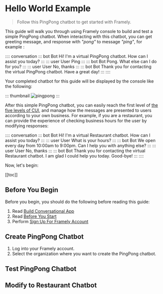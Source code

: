 # Hello World Example
> Follow this PingPong chatbot to get started with Framely.

This guide will walk you through using Framely console to build and test a simple PingPong chatbot. When interacting with this chatbot, you can get greeting message, and response with *"pong"* to message *"ping"*, for example :

:::: conversation
::: bot Bot
Hi! I'm a virtual PingPong chatbot. How can I assist you today?
:::
::: user User
Ping
:::
::: bot Bot
Pong. What else can I do for you? 
:::
::: user User
No, thanks
:::
::: bot Bot
Thank you for contacting the virtual PingPong chatbot. Have a great day! 
:::
::::

Your completed chatbot for this guide will be displayed by the console like the following:

::: thumbnail
![pingpong](/images/guide/pingpong/pingpong.png)
:::

After this simple PingPong chatbot, you can easily reach the first level of [the five levels of CUI](docs/guide/5levels-cui.md), and manage how the messages are presented to users according to your own business. For example, if you are a restaurant, you can provide the experience of checking business hours for the user by modifying responses:

:::: conversation
::: bot Bot
Hi! I'm a virtual Restaurant chatbot. How can I assist you today?
:::
::: user User
What is your hours?
:::
::: bot Bot
We open every day from 10:00am to 9:00pm. Can I help you with anything else? 
:::
::: user User
No, thanks
:::
::: bot Bot
Thank you for contacting the virtual Restaurant chatbot. I am glad I could help you today. Good-bye!
:::
::::

Now, let's begin:

[[toc]]

## Before You Begin

Before you begin, you should do the following before reading this guide:

1. Read [Build Conversational App](docs/guide/README.md)
2. Read [Before You Start](docs/guide/are-you-ready.md)
3. Perform [Sign Up For Framely Account](docs/guide/platform/signingup.md)

## Create PingPong Chatbot

1. Log into your Framely account. 
2. Select the organization where you want to create the PingPong chatbot. 





## Test PingPong Chatbot



## Modify to Restaurant Chatbot

